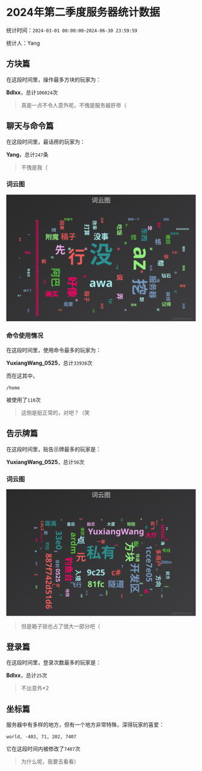 # 2024年第二季度服务器统计数据

统计时间：`2024-03-01 00:00:00`-`2024-06-30 23:59:59`

统计人：Yang

## 方块篇

在这段时间里，操作最多方块的玩家为：

**Bdlxx**，总计`106024`次

> 真是一点不令人意外呢，不愧是服务器肝帝（

## 聊天与命令篇

在这段时间里，最话痨的玩家为：

**Yang**，总计`247`条

> 不愧是我（

### 词云图

![聊天词云图](./2024Q2_chat_chart.svg)

### 命令使用情况

在这段时间里，使用命令最多的玩家为：

**YuxiangWang_0525**，总计`33938`次

而在这其中，

```plain
/home
```

被使用了`110`次

> 这倒是挺正常的，对吧？（笑

## 告示牌篇

在这段时间里，贴告示牌最多的玩家是：

**YuxiangWang_0525**，总计`50`次

### 词云图

![告示牌词云图](./2024Q2_sign_chart.svg)

> 但是箱子锁也占了很大一部分吧（

## 登录篇

在这段时间里，登录次数最多的玩家是：

**Bdlxx**，总计`25`次

> 不出意外*2

## 坐标篇

服务器中有多样的地方，但有一个地方非常特殊，深得玩家的喜爱：

```plain
world, -403, 71, 202, 7407
```

它在这段时间内被修改了`7407`次

> 为什么呢，我要去看看）
